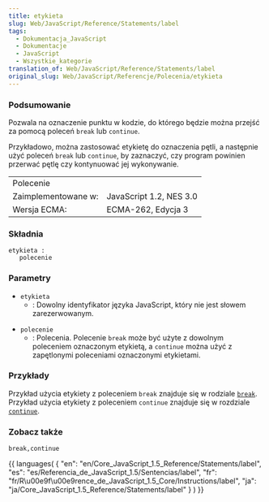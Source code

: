 ```yaml
---
title: etykieta
slug: Web/JavaScript/Reference/Statements/label
tags:
  - Dokumentacja_JavaScript
  - Dokumentacje
  - JavaScript
  - Wszystkie_kategorie
translation_of: Web/JavaScript/Reference/Statements/label
original_slug: Web/JavaScript/Referencje/Polecenia/etykieta
---
```

### Podsumowanie

Pozwala na oznaczenie punktu w kodzie, do którego będzie można przejść za pomocą poleceń `break` lub `continue`.

Przykładowo, można zastosować etykietę do oznaczenia pętli, a następnie użyć poleceń `break` lub `continue`, by zaznaczyć, czy program powinien przerwać pętlę czy kontynuować jej wykonywanie.

<table class="fullwidth-table">
  <tbody>
    <tr>
      <td class="header" colspan="2">Polecenie</td>
    </tr>
    <tr>
      <td>Zaimplementowane w:</td>
      <td>JavaScript 1.2, NES 3.0</td>
    </tr>
    <tr>
      <td>Wersja ECMA:</td>
      <td>ECMA-262, Edycja 3</td>
    </tr>
  </tbody>
</table>

### Składnia

    etykieta :
       polecenie

### Parametry

- `etykieta`
  - : Dowolny identyfikator języka JavaScript, który nie jest słowem zarezerwowanym.

<!---->

- `polecenie`
  - : Polecenia. Polecenie `break` może być użyte z dowolnym poleceniem oznaczonym etykietą, a `continue` można użyć z zapętlonymi poleceniami oznaczonymi etykietami.

### Przykłady

Przykład użycia etykiety z poleceniem `break`
znajduje się w rodziale [`break`](pl/Dokumentacja_j%c4%99zyka_JavaScript_1.5/Polecenia/break). Przykład użycia etykiety z poleceniem `continue` znajduje się w rozdziale [`continue`](pl/Dokumentacja_j%c4%99zyka_JavaScript_1.5/Polecenia/continue).

### Zobacz także

`break,continue`

{{ languages( { "en": "en/Core_JavaScript\_1.5\_Reference/Statements/label", "es": "es/Referencia_de_JavaScript\_1.5/Sentencias/label", "fr": "fr/R\u00e9f\u00e9rence_de_JavaScript\_1.5\_Core/Instructions/label", "ja": "ja/Core_JavaScript\_1.5\_Reference/Statements/label" } ) }}
